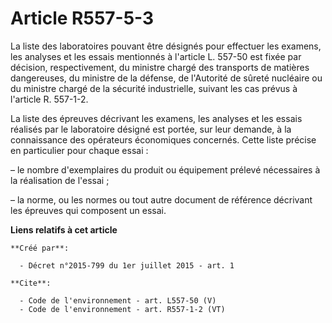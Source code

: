 # Article R557-5-3

La liste des laboratoires pouvant être désignés pour effectuer les examens, les analyses et les essais mentionnés à l'article
L. 557-50 est fixée par décision, respectivement, du ministre chargé des transports de matières dangereuses, du ministre de
la défense, de l'Autorité de sûreté nucléaire ou du ministre chargé de la sécurité industrielle, suivant les cas prévus à
l'article R. 557-1-2. 

La liste des épreuves décrivant les examens, les analyses et les essais réalisés par le laboratoire désigné est portée, sur
leur demande, à la connaissance des opérateurs économiques concernés. Cette liste précise en particulier pour chaque essai : 

– le nombre d'exemplaires du produit ou équipement prélevé nécessaires à la réalisation de l'essai ; 

– la norme, ou les normes ou tout autre document de référence décrivant les épreuves qui composent un essai.

**Liens relatifs à cet article**

	**Créé par**:

	  - Décret n°2015-799 du 1er juillet 2015 - art. 1

	**Cite**:

	  - Code de l'environnement - art. L557-50 (V)
	  - Code de l'environnement - art. R557-1-2 (VT)
